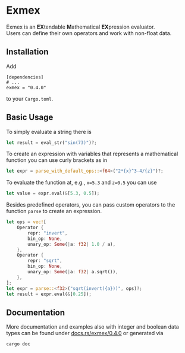 # Exmex

Exmex is an **EX**tendable **M**athematical **EX**pression evaluator.  
Users can define their own operators and work with non-float data.

## Installation

Add
```
[dependencies]
# ...
exmex = "0.4.0"
```
to your `Cargo.toml`.

## Basic Usage
To simply evaluate a string there is
```rust
let result = eval_str("sin(73)")?;
```
To create an expression with variables that represents a mathematical function you can
use curly brackets as in
```rust
let expr = parse_with_default_ops::<f64>("2*{x}^3-4/{z}")?;
```
To evaluate the function at, e.g., `x=5.3` and `z=0.5` you can use
```rust
let value = expr.eval(&[5.3, 0.5]);
```
Besides predefined operators, you can pass custom operators to the 
function `parse` to create an expression. 
```rust
let ops = vec![
    Operator {
        repr: "invert",
        bin_op: None,
        unary_op: Some(|a: f32| 1.0 / a),
    },
    Operator {
        repr: "sqrt",
        bin_op: None,
        unary_op: Some(|a: f32| a.sqrt()),
    },
];
let expr = parse::<f32>("sqrt(invert({a}))", ops)?;
let result = expr.eval(&[0.25]);
```

## Documentation
More documentation and examples also with integer and boolean data types can be found under [docs.rs/exmex/0.4.0](https://docs.rs/exmex/0.4.0) or generated via
```
cargo doc
```
